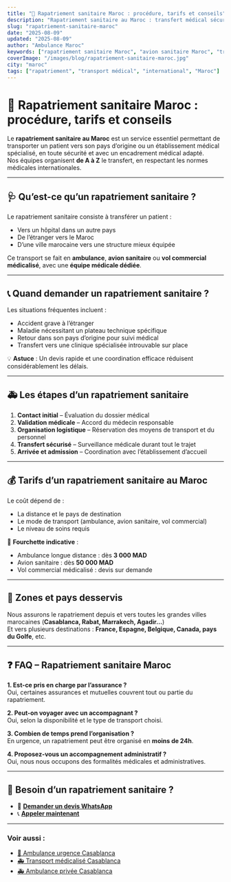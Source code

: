 ```yaml
---
title: "🛫 Rapatriement sanitaire Maroc : procédure, tarifs et conseils"
description: "Rapatriement sanitaire au Maroc : transfert médical sécurisé, organisation complète, devis rapide, depuis/vers le Maroc. Contactez-nous 24/7."
slug: "rapatriement-sanitaire-maroc"
date: "2025-08-09"
updated: "2025-08-09"
author: "Ambulance Maroc"
keywords: ["rapatriement sanitaire Maroc", "avion sanitaire Maroc", "transport médical international"]
coverImage: "/images/blog/rapatriement-sanitaire-maroc.jpg"
city: "maroc"
tags: ["rapatriement", "transport médical", "international", "Maroc"]
---
```


# 🛫 Rapatriement sanitaire Maroc : procédure, tarifs et conseils

Le **rapatriement sanitaire au Maroc** est un service essentiel permettant de transporter un patient vers son pays d’origine ou un établissement médical spécialisé, en toute sécurité et avec un encadrement médical adapté.  
Nos équipes organisent **de A à Z** le transfert, en respectant les normes médicales internationales.

---

## 🩺 Qu’est-ce qu’un rapatriement sanitaire ?

Le rapatriement sanitaire consiste à transférer un patient :  
- Vers un hôpital dans un autre pays  
- De l’étranger vers le Maroc  
- D’une ville marocaine vers une structure mieux équipée

Ce transport se fait en **ambulance**, **avion sanitaire** ou **vol commercial médicalisé**, avec une **équipe médicale dédiée**.

---

## 📞 Quand demander un rapatriement sanitaire ?

Les situations fréquentes incluent :  
- Accident grave à l’étranger  
- Maladie nécessitant un plateau technique spécifique  
- Retour dans son pays d’origine pour suivi médical  
- Transfert vers une clinique spécialisée introuvable sur place

💡 **Astuce** : Un devis rapide et une coordination efficace réduisent considérablement les délais.

---

## 🚑 Les étapes d’un rapatriement sanitaire

1. **Contact initial** – Évaluation du dossier médical  
2. **Validation médicale** – Accord du médecin responsable  
3. **Organisation logistique** – Réservation des moyens de transport et du personnel  
4. **Transfert sécurisé** – Surveillance médicale durant tout le trajet  
5. **Arrivée et admission** – Coordination avec l’établissement d’accueil

---

## 💰 Tarifs d’un rapatriement sanitaire au Maroc

Le coût dépend de :  
- La distance et le pays de destination  
- Le mode de transport (ambulance, avion sanitaire, vol commercial)  
- Le niveau de soins requis

📌 **Fourchette indicative** :  
- Ambulance longue distance : dès **3 000 MAD**  
- Avion sanitaire : dès **50 000 MAD**  
- Vol commercial médicalisé : devis sur demande

---

## 📍 Zones et pays desservis

Nous assurons le rapatriement depuis et vers toutes les grandes villes marocaines (**Casablanca, Rabat, Marrakech, Agadir…**)  
Et vers plusieurs destinations : **France, Espagne, Belgique, Canada, pays du Golfe**, etc.

---

## ❓ FAQ – Rapatriement sanitaire Maroc

**1. Est-ce pris en charge par l’assurance ?**  
Oui, certaines assurances et mutuelles couvrent tout ou partie du rapatriement.

**2. Peut-on voyager avec un accompagnant ?**  
Oui, selon la disponibilité et le type de transport choisi.

**3. Combien de temps prend l’organisation ?**  
En urgence, un rapatriement peut être organisé en **moins de 24h**.

**4. Proposez-vous un accompagnement administratif ?**  
Oui, nous nous occupons des formalités médicales et administratives.

---

## 📲 Besoin d’un rapatriement sanitaire ?

- 💬 [**Demander un devis WhatsApp**](https://wa.me/212777722311?text=Bonjour,+j%E2%80%99ai+besoin+d%E2%80%99un+rapatriement+sanitaire)  
- 📞 [**Appeler maintenant**](tel:+212777722311)

---

### Voir aussi :
- [🚨 Ambulance urgence Casablanca](/blog/ambulance-urgence-casablanca)  
- [🚑 Transport médicalisé Casablanca](/blog/transport-medicalise-casablanca)  
- [🚑 Ambulance privée Casablanca](/blog/ambulance-privee-casablanca-quand-choisir)
